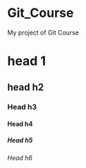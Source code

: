 # Git_Course
My project of Git Course
# head 1
## head h2
### Head h3
#### Head h4
##### Head h5 
###### Head h6
